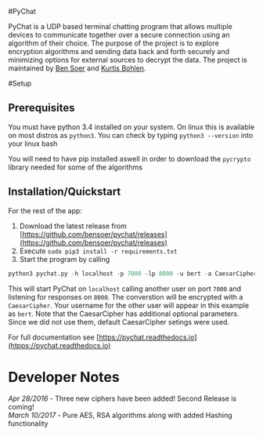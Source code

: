 #PyChat

PyChat is a UDP based terminal chatting program that allows multiple devices to communicate together over a secure connection using an algorithm of their choice. The purpose of the project is to explore encryption algorithms and sending data back and forth securely and minimizing options for external sources to decrypt the data. The project is maintained by [Ben Soer](https://github.com/bensoer) and [Kurtis Bohlen](https://github.com/kbohlen).

#Setup

## Prerequisites
You must have python 3.4 installed on your system. On linux this is available on most distros as `python3`. You can check by typing `python3 --version` into your linux bash

You will need to have pip installed aswell in order to download the `pycrypto` library needed for some of the algorithms

## Installation/Quickstart

For the rest of the app:
 1. Download the latest release from [https://github.com/bensoer/pychat/releases](https://github.com/bensoer/pychat/releases)
 2. Execute `sudo pip3 install -r requirements.txt`
 3. Start the program by calling
```python
python3 pychat.py -h localhost -p 7000 -lp 8000 -u bert -a CaesarCipher
```
This will start PyChat on `localhost` calling another user on port `7000` and listening for responses on `8000`.
The converstion will be encrypted with a `CaesarCipher`. Your username for the other user will appear in this example as `bert`.
Note that the CaesarCipher has additional optional parameters.
Since we did not use them, default CaesarCipher setings were used.

For full documentation see [https://pychat.readthedocs.io](htpps://pychat.readthedocs.io)

# Developer Notes
_Apr 28/2016_ - Three new ciphers have been added! Second Release is coming! <br>
_March 10/2017_ - Pure AES, RSA algorithms along with added Hashing functionality
